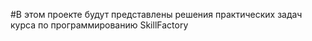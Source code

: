 #В этом проекте будут представлены решения практических задач курса по программированию SkillFactory
